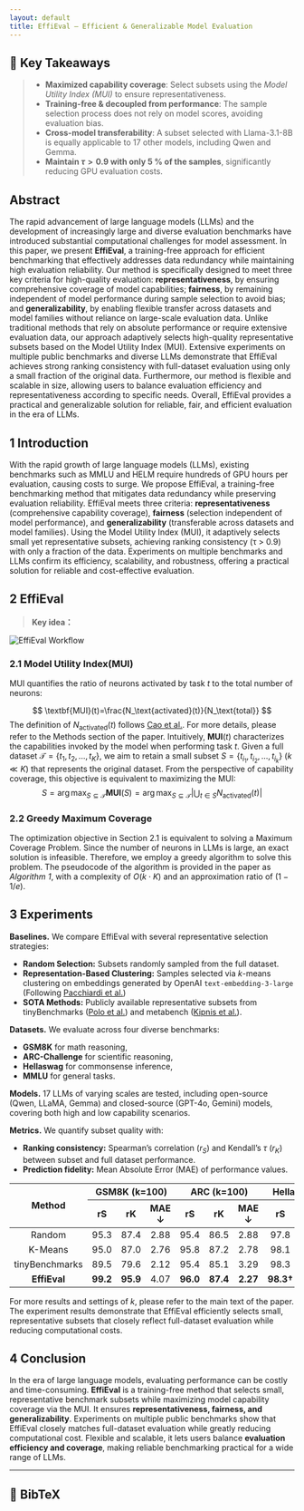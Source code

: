 ```yaml
---
layout: default
title: EffiEval – Efficient & Generalizable Model Evaluation
---
```


## 🔑 Key Takeaways
> - **Maximized capability coverage**: Select subsets using the *Model Utility Index (MUI)* to ensure representativeness.
> - **Training-free & decoupled from performance**: The sample selection process does not rely on model scores, avoiding evaluation bias.
> - **Cross-model transferability**: A subset selected with Llama-3.1-8B is equally applicable to 17 other models, including Qwen and Gemma.
> - **Maintain $\tau>0.9$ with only 5 % of the samples**, significantly reducing GPU evaluation costs.

<a id="abstract"></a>
## Abstract
The rapid advancement of large language models (LLMs) and the development of increasingly large and diverse evaluation benchmarks have introduced substantial computational challenges for model assessment. In this paper, we present **EffiEval**, a training-free approach for efficient benchmarking that effectively addresses data redundancy while maintaining high evaluation reliability. Our method is specifically designed to meet three key criteria for high-quality evaluation: **representativeness**, by ensuring comprehensive coverage of model capabilities; **fairness**, by remaining independent of model performance during sample selection to avoid bias; and **generalizability**, by enabling flexible transfer across datasets and model families without reliance on large-scale evaluation data. Unlike traditional methods that rely on absolute performance or require extensive evaluation data, our approach adaptively selects high-quality representative subsets based on the Model Utility Index (MUI). Extensive experiments on multiple public benchmarks and diverse LLMs demonstrate that EffiEval achieves strong ranking consistency with full-dataset evaluation using only a small fraction of the original data. Furthermore, our method is flexible and scalable in size, allowing users to balance evaluation efficiency and representativeness according to specific needs. Overall, EffiEval provides a practical and generalizable solution for reliable, fair, and efficient evaluation in the era of LLMs.

## 1 Introduction
With the rapid growth of large language models (LLMs), existing benchmarks such as MMLU and HELM require hundreds of GPU hours per evaluation, causing costs to surge. We propose EffiEval, a training-free benchmarking method that mitigates data redundancy while preserving evaluation reliability. EffiEval meets three criteria: **representativeness** (comprehensive capability coverage), **fairness** (selection independent of model performance), and **generalizability** (transferable across datasets and model families). Using the Model Utility Index (MUI), it adaptively selects small yet representative subsets, achieving ranking consistency (τ > 0.9) with only a fraction of the data. Experiments on multiple benchmarks and LLMs confirm its efficiency, scalability, and robustness, offering a practical solution for reliable and cost-effective evaluation.

## 2 EffiEval
> **Key idea：** 

<img src="./assets/img/figures1.gif" alt="EffiEval Workflow" style="max-width:100%;height:auto;display:block;margin:0 auto;">


### 2.1 Model Utility Index(MUI)
MUI quantifies the ratio of neurons activated by task $t$ to the total number of neurons: 

$$
\textbf{MUI}(t)=\frac{N_\text{activated}(t)}{N_\text{total}}
$$
The definition of $N_\text{activated}(t)$ follows [Cao et al.](https://arxiv.org/abs/2504.07440). For more details, please refer to the Methods section of the paper. Intuitively, $\textbf{MUI}(t)$ characterizes the capabilities invoked by the model when performing task $t$. Given a full dataset $\mathcal{T}=\{t_1,t_2,...,t_K\}$, we aim to retain a small subset $S=\{t_{i_1},t_{i_2},...,t_{i_k}\}$ ($k \ll K$) that represents the original dataset. From the perspective of capability coverage, this objective is equivalent to maximizing the MUI:
$$
S=\arg\max_{S\subseteq\mathcal{T}} \textbf{MUI}(S)=\arg\max_{S\subseteq\mathcal{T}}|\bigcup_{t\in S}N_\text{activated}(t)|
$$

### 2.2 Greedy Maximum Coverage

The optimization objective in Section 2.1 is equivalent to solving a Maximum Coverage Problem. Since the number of neurons in LLMs is large, an exact solution is infeasible. Therefore, we employ a greedy algorithm to solve this problem. The pseudocode of the algorithm is provided in the paper as *Algorithm 1*, with a complexity of $O(k \cdot K)$ and an approximation ratio of $(1 - 1/e)$.

## 3 Experiments

**Baselines.** We compare EffiEval with several representative selection strategies:  

- **Random Selection:** Subsets randomly sampled from the full dataset.  
- **Representation-Based Clustering:** Samples selected via $k$-means clustering on embeddings generated by OpenAI `text-embedding-3-large` (Following [Pacchiardi et al.](https://arxiv.org/abs/2409.03563))
- **SOTA Methods:** Publicly available representative subsets from tinyBenchmarks ([Polo et al.](https://arxiv.org/abs/2402.14992)) and metabench ([Kipnis et al.](https://arxiv.org/abs/2407.12844)).  

**Datasets.** We evaluate across four diverse benchmarks:  

- **GSM8K** for math reasoning,  
- **ARC-Challenge** for scientific reasoning,  
- **Hellaswag** for commonsense inference,  
- **MMLU** for general tasks.  

**Models.** 17 LLMs of varying scales are tested, including open-source (Qwen, LLaMA, Gemma) and closed-source (GPT-4o, Gemini) models, covering both high and low capability scenarios.  

**Metrics.** We quantify subset quality with:  

- **Ranking consistency:** Spearman’s correlation ($r_S$) and Kendall’s $\tau$ ($r_K$) between subset and full dataset performance.  
- **Prediction fidelity:** Mean Absolute Error (MAE) of performance values.  

<table style="text-align: center;">
  <thead>
    <tr>
      <th rowspan="2">Method</th>
      <th colspan="3">GSM8K (k=100)</th>
      <th colspan="3">ARC (k=100)</th>
      <th colspan="3">Hellaswag (k=100)</th>
      <th colspan="3">MMLU (k=100)</th>
    </tr>
    <tr>
      <th>rS</th><th>rK</th><th>MAE ↓</th>
      <th>rS</th><th>rK</th><th>MAE ↓</th>
      <th>rS</th><th>rK</th><th>MAE ↓</th>
      <th>rS</th><th>rK</th><th>MAE ↓</th>
    </tr>
  </thead>
  <tbody>
    <tr>
      <td>Random</td><td>95.3</td><td>87.4</td><td>2.88</td>
      <td>95.4</td><td>86.5</td><td>2.88</td>
      <td>97.8</td><td>91.0</td><td>3.35</td>
      <td>95.7</td><td>85.8</td><td>3.59</td>
    </tr>
    <tr>
      <td>K-Means</td><td>95.0</td><td>87.0</td><td>2.76</td>
      <td>95.8</td><td>87.2</td><td>2.78</td>
      <td>98.1</td><td>91.5</td><td>3.30</td>
      <td>95.8</td><td>86.5</td><td>4.59</td>
    </tr>
    <tr>
      <td>tinyBenchmarks</td><td>89.5</td><td>79.6</td><td>2.12</td>
      <td>95.4</td><td>85.1</td><td>3.29</td>
      <td>98.3</td><td>91.2</td><td>6.78</td>
      <td>96.8</td><td>87.8</td><td>2.95</td>
    </tr>
    <tr>
      <td><b>EffiEval</b></td><td><b>99.2</b></td><td><b>95.9</b></td><td>4.07</td>
      <td><b>96.0</b></td><td><b>87.4</b></td><td><b>2.27</b></td>
      <td><b>98.3†</b></td><td><b>92.5†</b></td><td><b>3.09†</b></td>
      <td><b>96.9</b></td><td><b>89.1</b></td><td>3.45</td>
    </tr>
  </tbody>
</table>

For more results and settings of $k$, please refer to the main text of the paper. The experiment results demonstrate that EffiEval efficiently selects small, representative subsets that closely reflect full-dataset evaluation while reducing computational costs.

## 4 Conclusion

In the era of large language models, evaluating performance can be costly and time-consuming. **EffiEval** is a training-free method that selects small, representative benchmark subsets while maximizing model capability coverage via the MUI. It ensures **representativeness, fairness, and generalizability**. Experiments on multiple public benchmarks show that EffiEval closely matches full-dataset evaluation while greatly reducing computational cost. Flexible and scalable, it lets users balance **evaluation efficiency and coverage**, making reliable benchmarking practical for a wide range of LLMs.


---

## 📜 BibTeX

```bibtex

```
